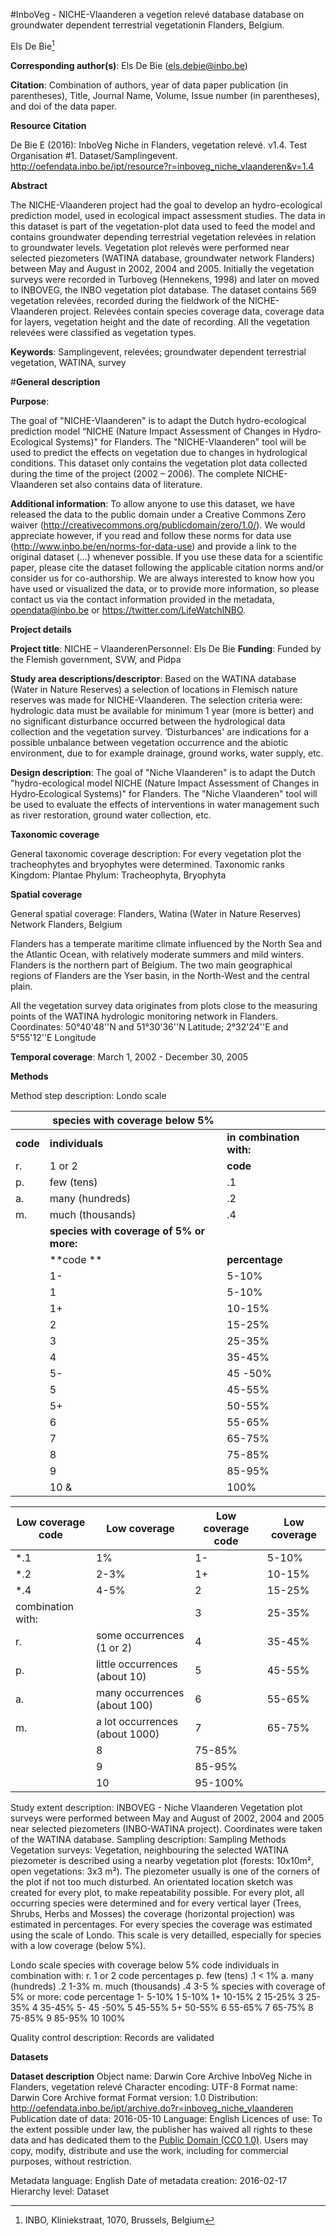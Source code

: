 #InboVeg - NICHE-Vlaanderen a vegetion relevé database database on groundwater dependent terrestrial vegetationin Flanders, Belgium.


Els De Bie[^1]

[^1]: INBO, Kliniekstraat, 1070, Brussels, Belgium

**Corresponding author(s)**: Els De Bie (els.debie@inbo.be)


**Citation**: Combination of authors, year of data paper publication (in parentheses), Title, Journal Name, Volume, Issue number (in parentheses), and doi of the data paper.

**Resource Citation**

De Bie E (2016): InboVeg Niche in Flanders, vegetation relevé. v1.4. Test Organisation #1. Dataset/Samplingevent. http://oefendata.inbo.be/ipt/resource?r=inboveg_niche_vlaanderen&v=1.4

**Abstract**

The NICHE-Vlaanderen project had the goal to develop an hydro-ecological prediction model, used in ecological impact assessment studies. 
The data in this dataset is part of the vegetation-plot data used to feed the model and contains groundwater depending terrestrial vegetation relevées in relation to groundwater levels. Vegetation plot relevés were performed near selected piezometers (WATINA database, groundwater network Flanders) between May and August in 2002, 2004 and 2005. 
Initially the vegetation surveys were recorded in Turboveg (Hennekens, 1998) and later on moved to INBOVEG, the INBO vegetation plot database.
The dataset contains 569 vegetation relevées, recorded during the fieldwork of the NICHE-Vlaanderen project. Relevées contain species coverage data, coverage data for layers, vegetation height and the date of recording. All the vegetation relevées were classified as vegetation types.


**Keywords**: Samplingevent, relevées; groundwater dependent terrestrial vegetation, WATINA, survey

#**General description**

**Purpose**: 

The goal of "NICHE-Vlaanderen" is to adapt the Dutch hydro-ecological prediction model “NICHE (Nature Impact Assessment of Changes in Hydro‐Ecological Systems)" for Flanders. The "NICHE-Vlaanderen" tool will be used to predict the effects on vegetation due to changes in hydrological conditions. This dataset only contains the vegetation plot data collected during the time of the project (2002 – 2006). The complete NICHE-Vlaanderen set also contains data of literature.

**Additional information**: To allow anyone to use this dataset, we have released the data to the public domain under a Creative Commons Zero waiver (http://creativecommons.org/publicdomain/zero/1.0/). We would appreciate however, if you read and follow these norms for data use (http://www.inbo.be/en/norms-for-data-use) and provide a link to the original dataset (...) whenever possible. If you use these data for a scientific paper, please cite the dataset following the applicable citation norms and/or consider us for co-authorship. We are always interested to know how you have used or visualized the data, or to provide more information, so please contact us via the contact information provided in the metadata, opendata@inbo.be or https://twitter.com/LifeWatchINBO.

**Project details**

**Project title**:  NICHE – VlaanderenPersonnel: Els De Bie
**Funding**: Funded by the Flemish government, SVW, and Pidpa

**Study area descriptions/descriptor**: 
Based on the WATINA database (Water in Nature Reserves) a selection of locations in Flemisch nature reserves was made for NICHE-Vlaanderen. The selection criteria were: hydrologic data must be available for minimum 1 year (more is better) and no significant disturbance occurred between the hydrological data collection and the vegetation survey. ‘Disturbances' are indications for a possible unbalance between vegetation occurrence and the abiotic environment, due to for example drainage, ground works, water supply, etc. 

**Design description**: The goal of "Niche Vlaanderen" is to adapt the Dutch "hydro-ecological model NICHE (Nature Impact Assessment of Changes in Hydro‐Ecological Systems)" for Flanders. The "Niche Vlaanderen" tool will be used to evaluate the effects of interventions in water management such as river restoration, ground water collection,  etc.

**Taxonomic coverage**

General taxonomic coverage description: For every vegetation plot the tracheophytes and bryophytes were determined.
Taxonomic ranks
Kingdom: Plantae
Phylum: Tracheophyta, Bryophyta


**Spatial coverage**

General spatial coverage: Flanders, Watina (Water in Nature Reserves) Network
Flanders, Belgium

Flanders has a temperate maritime climate influenced by the North Sea and the Atlantic Ocean, with relatively moderate summers and mild winters. Flanders is the northern part of Belgium. The two main geographical regions of Flanders are the Yser basin, in the North-West and the central plain. 

All the vegetation survey data originates from plots close to the measuring points of the WATINA hydrologic monitoring network in Flanders.
Coordinates: 50°40'48''N and 51°30'36''N Latitude; 2°32'24''E and 5°55'12''E Longitude 

**Temporal coverage**: March 1, 2002 - December 30, 2005

**Methods**

Method step description: 
Londo scale

||**species with coverage below 5%**||
|---|---|---|
|**code**|**individuals**|**in combination with:**|
|r.	|1 or 2	|**code** |	percentages
|p.	|few (tens)	|.1	|< 1%
|a.	|many (hundreds)	|.2	|1-3%
|m.	|much (thousands)	|.4	|3-5 %
||**species with coverage of 5% or more:**| 
||**code **|**percentage**||
||1-	|5-10%
||1	|5-10%
||1+	|10-15%
||2	|15-25%
||3	|25-35%
||4	|35-45%
||5-	|45 -50%
||5	|45-55%
||5+	|50-55%
||6	|55-65%
||7	|65-75%
||8	|75-85%
||9	|85-95%
||10	&|100%





Low coverage code | Low coverage | Low coverage code| Low coverage
--- | --- | --- | ---
*.1 | 1% | 1- | 5-10%
*.2 | 2-3% | 1+ | 10-15%
*.4 | 4-5% | 2 | 15-25%
combination with: ||	3	|25-35%
r. | some occurrences (1 or 2) | 4 | 35-45%
p. | little occurrences (about 10) | 5 | 45-55%
a. | many occurrences (about 100) | 6 | 55-65%
m. | a lot occurrences (about 1000) | 7 | 65-75%
 | | 8 | 75-85%
 | | 9 | 85-95%
 | | 10 | 95-100%

Study extent description: INBOVEG - Niche Vlaanderen
Vegetation plot surveys were performed between May and August of 2002, 2004 and 2005 near selected piezometers (INBO-WATINA project). Coordinates were taken of the WATINA database. 
Sampling description: Sampling Methods
Vegetation surveys: Vegetation, neighbouring the selected WATINA piezometer is described using a nearby vegetation plot (forests: 10x10m², open vegetations:  3x3 m²). The piezometer usually is one of the corners of the plot if not too much disturbed.
An orientated location sketch was created for every plot, to make repeatability possible. For every plot, all occurring species were determined and for every vertical layer (Trees, Shrubs, Herbs and Mosses) the coverage (horizontal projection) was estimated in percentages. For every species the coverage was estimated using the scale of Londo. This scale is very detailled, especially for species with a low coverage (below 5%).

Londo scale
species with coverage below 5%
code	individuals	in combination with:
r.	1 or 2	code 	percentages
p.	few (tens)	.1	< 1%
a.	many (hundreds)	.2	1-3%
m.	much (thousands)	.4	3-5 %
species with coverage of 5% or more: 
code	percentage
1-	5-10%
1	5-10%
1+	10-15%
2	15-25%
3	25-35%
4	35-45%
5-	45 -50%
5	45-55%
5+	50-55%
6	55-65%
7	65-75%
8	75-85%
9	85-95%
10	100%

Quality control description: Records are validated

**Datasets**

**Dataset description**
Object name: Darwin Core Archive InboVeg Niche in Flanders, vegetation relevé
Character encoding: UTF-8
Format name: Darwin Core Archive format
Format version: 1.0
Distribution: http://oefendata.inbo.be/ipt/archive.do?r=inboveg_niche_vlaanderen
Publication date of data: 2016-05-10
Language: English
Licences of use: To the extent possible under law, the publisher has waived all rights to these data and has dedicated them to the <a href="http://creativecommons.org/publicdomain/zero/1.0/legalcode">Public Domain (CC0 1.0)</a>. Users may copy, modify, distribute and use the work, including for commercial purposes, without restriction.

Metadata language: English
Date of metadata creation: 2016-02-17
Hierarchy level: Dataset

